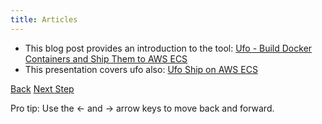 ```yaml
---
title: Articles
---
```


* This blog post provides an introduction to the tool: [Ufo - Build Docker Containers and Ship Them to AWS ECS](https://medium.com/@tongueroo/ufo-easily-build-docker-containers-and-ship-them-to-aws-ecs-15556a2b39f#.qqu8o4wal)
* This presentation covers ufo also: [Ufo Ship on AWS ECS](http://www.slideshare.net/tongueroo/ufo-ship-for-aws-ecs-70885296)

<a id="prev" class="btn btn-basic" href="{% link _docs/auto-completion.md %}">Back</a>
<a id="next" class="btn btn-primary" href="{% link _docs/next-steps.md %}">Next Step</a>
<p class="keyboard-tip">Pro tip: Use the <- and -> arrow keys to move back and forward.</p>

